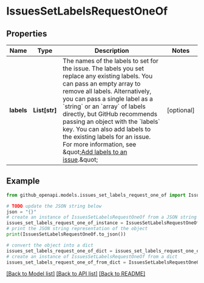 # IssuesSetLabelsRequestOneOf


## Properties

Name | Type | Description | Notes
------------ | ------------- | ------------- | -------------
**labels** | **List[str]** | The names of the labels to set for the issue. The labels you set replace any existing labels. You can pass an empty array to remove all labels. Alternatively, you can pass a single label as a &#x60;string&#x60; or an &#x60;array&#x60; of labels directly, but GitHub recommends passing an object with the &#x60;labels&#x60; key. You can also add labels to the existing labels for an issue. For more information, see \&quot;[Add labels to an issue](https://docs.github.com/rest/issues/labels#add-labels-to-an-issue).\&quot; | [optional] 

## Example

```python
from github_openapi.models.issues_set_labels_request_one_of import IssuesSetLabelsRequestOneOf

# TODO update the JSON string below
json = "{}"
# create an instance of IssuesSetLabelsRequestOneOf from a JSON string
issues_set_labels_request_one_of_instance = IssuesSetLabelsRequestOneOf.from_json(json)
# print the JSON string representation of the object
print(IssuesSetLabelsRequestOneOf.to_json())

# convert the object into a dict
issues_set_labels_request_one_of_dict = issues_set_labels_request_one_of_instance.to_dict()
# create an instance of IssuesSetLabelsRequestOneOf from a dict
issues_set_labels_request_one_of_from_dict = IssuesSetLabelsRequestOneOf.from_dict(issues_set_labels_request_one_of_dict)
```
[[Back to Model list]](../README.md#documentation-for-models) [[Back to API list]](../README.md#documentation-for-api-endpoints) [[Back to README]](../README.md)


